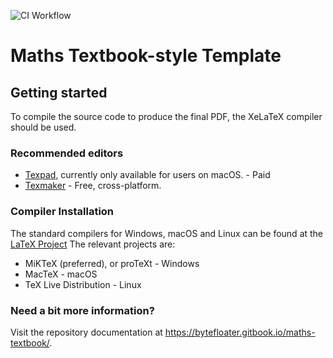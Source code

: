 ![CI Workflow](https://github.com/ellisdickinson46/math-textbook-template/actions/workflows/main.yml/badge.svg)


# Maths Textbook-style Template

## Getting started

To compile the source code to produce the final PDF, the XeLaTeX compiler should be used.

### Recommended editors
* [Texpad](https://www.texpad.com/), currently only available for users on macOS. - Paid
* [Texmaker](https://www.xm1math.net/texmaker/) - Free, cross-platform.

### Compiler Installation
The standard compilers for Windows, macOS and Linux can be found at the [LaTeX Project](https://www.latex-project.org/get/)
The relevant projects are:
* MiKTeX (preferred), or proTeXt - Windows
* MacTeX - macOS
* TeX Live Distribution - Linux

### Need a bit more information?
Visit the repository documentation at https://bytefloater.gitbook.io/maths-textbook/.
